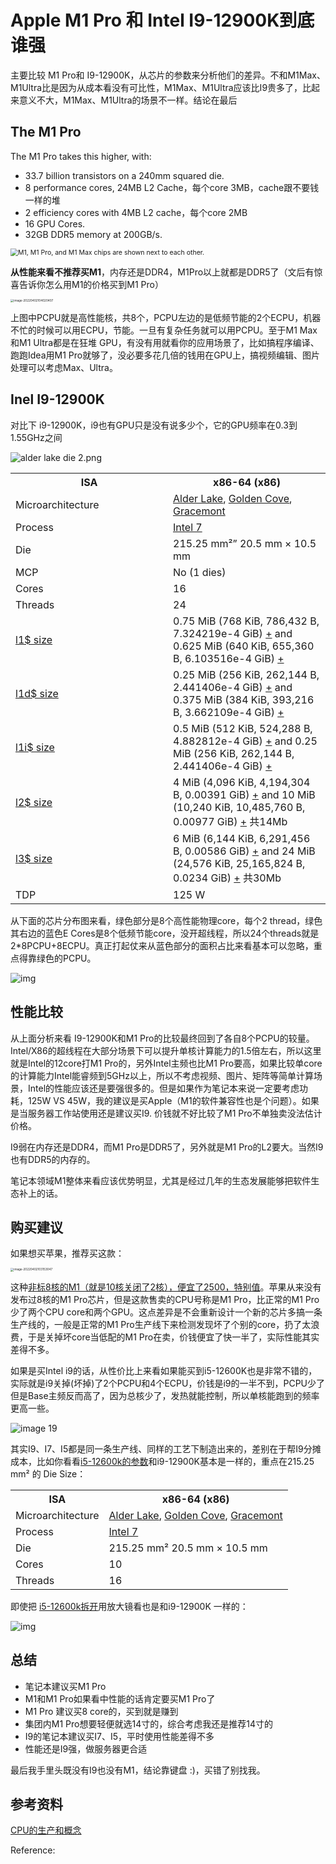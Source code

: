 # Apple M1 Pro 和 Intel I9-12900K到底谁强

主要比较 M1 Pro和 I9-12900K，从芯片的参数来分析他们的差异。不和M1Max、M1Ultra比是因为从成本看没有可比性，M1Max、M1Ultra应该比I9贵多了，比起来意义不大，M1Max、M1Ultra的场景不一样。结论在最后

## **The M1 Pro**

The M1 Pro takes this higher, with:

-   33.7 billion transistors on a 240mm squared die.
-   8 performance cores, 24MB L2 Cache，每个core 3MB，cache跟不要钱一样的堆
-   2 efficiency cores with 4MB L2 cache，每个core 2MB
-   16 GPU Cores.
-   32GB DDR5 memory at 200GB/s.

<img src="/Users/ren/src/blog/951413iMgBlog/image-20220402101632476.png" alt="M1, M1 Pro, and M1 Max chips are shown next to each other." style="zoom: 75%;" />

**从性能来看不推荐买M1**，内存还是DDR4，M1Pro以上就都是DDR5了（文后有惊喜告诉你怎么用M1的价格买到M1 Pro）

<img src="/Users/ren/src/blog/951413iMgBlog/image-20220402104020407.png" alt="image-20220402104020407" style="zoom:33%;" />

上图中PCPU就是高性能核，共8个，PCPU左边的是低频节能的2个ECPU，机器不忙的时候可以用ECPU，节能。一旦有复杂任务就可以用PCPU。至于M1 Max和M1 Ultra都是在狂堆 GPU，有没有用就看你的应用场景了，比如搞程序编译、跑跑Idea用M1 Pro就够了，没必要多花几倍的钱用在GPU上，搞视频编辑、图片处理可以考虑Max、Ultra。

## Inel I9-12900K

对比下 i9-12900K，i9也有GPU只是没有说多少个，它的GPU频率在0.3到1.55GHz之间

![alder lake die 2.png](https://cdn.jsdelivr.net/gh/shareImage/image@_md2zhihu_blog_cee8f3b4/m1/400px-alder_lake_die_2.png)

<table>
<colgroup>
<col style="width: 50%" />
<col style="width: 50%" />
</colgroup>
<tr class="header">
<th>ISA</th>
<th>x86-64 (x86)</th>
</tr>
<tr class="odd">
<td>Microarchitecture</td>
<td><a href="https://en.wikichip.org/wiki/intel/microarchitectures/alder_lake">Alder Lake</a>, <a href="https://en.wikichip.org/wiki/intel/microarchitectures/golden_cove">Golden Cove</a>, <a href="https://en.wikichip.org/wiki/intel/microarchitectures/gracemont">Gracemont</a></td>
</tr>
<tr class="even">
<td>Process</td>
<td><a href="https://en.wikichip.org/w/index.php?title=Intel_7_process&amp;action=edit&amp;redlink=1">Intel 7</a></td>
</tr>
<tr class="odd">
<td>Die</td>
<td>215.25 mm²” 20.5 mm × 10.5 mm</td>
</tr>
<tr class="even">
<td>MCP</td>
<td>No (1 dies)</td>
</tr>
<tr class="odd">
<td>Cores</td>
<td>16</td>
</tr>
<tr class="even">
<td>Threads</td>
<td>24</td>
</tr>
<tr class="odd">
<td><a href="https://en.wikichip.org/wiki/Property:l1%24_size">l1$ size</a></td>
<td>0.75 MiB (768 KiB, 786,432 B, 7.324219e-4 GiB) <a href="https://en.wikichip.org/wiki/Special:SearchByProperty/:l1-24-20size/0.75-20MiB">+</a> and 0.625 MiB (640 KiB, 655,360 B, 6.103516e-4 GiB) <a href="https://en.wikichip.org/wiki/Special:SearchByProperty/:l1-24-20size/0.625-20MiB">+</a></td>
</tr>
<tr class="even">
<td><a href="https://en.wikichip.org/wiki/Property:l1d%24_size">l1d$ size</a></td>
<td>0.25 MiB (256 KiB, 262,144 B, 2.441406e-4 GiB) <a href="https://en.wikichip.org/wiki/Special:SearchByProperty/:l1d-24-20size/0.25-20MiB">+</a> and 0.375 MiB (384 KiB, 393,216 B, 3.662109e-4 GiB) <a href="https://en.wikichip.org/wiki/Special:SearchByProperty/:l1d-24-20size/0.375-20MiB">+</a></td>
</tr>
<tr class="odd">
<td><a href="https://en.wikichip.org/wiki/Property:l1i%24_size">l1i$ size</a></td>
<td>0.5 MiB (512 KiB, 524,288 B, 4.882812e-4 GiB) <a href="https://en.wikichip.org/wiki/Special:SearchByProperty/:l1i-24-20size/0.5-20MiB">+</a> and 0.25 MiB (256 KiB, 262,144 B, 2.441406e-4 GiB) <a href="https://en.wikichip.org/wiki/Special:SearchByProperty/:l1i-24-20size/0.25-20MiB">+</a></td>
</tr>
<tr class="even">
<td><a href="https://en.wikichip.org/wiki/Property:l2%24_size">l2$ size</a></td>
<td>4 MiB (4,096 KiB, 4,194,304 B, 0.00391 GiB) <a href="https://en.wikichip.org/wiki/Special:SearchByProperty/:l2-24-20size/4-20MiB">+</a> and 10 MiB (10,240 KiB, 10,485,760 B, 0.00977 GiB) <a href="https://en.wikichip.org/wiki/Special:SearchByProperty/:l2-24-20size/10-20MiB">+</a> 共14Mb</td>
</tr>
<tr class="odd">
<td><a href="https://en.wikichip.org/wiki/Property:l3%24_size">l3$ size</a></td>
<td>6 MiB (6,144 KiB, 6,291,456 B, 0.00586 GiB) <a href="https://en.wikichip.org/wiki/Special:SearchByProperty/:l3-24-20size/6-20MiB">+</a> and 24 MiB (24,576 KiB, 25,165,824 B, 0.0234 GiB) <a href="https://en.wikichip.org/wiki/Special:SearchByProperty/:l3-24-20size/24-20MiB">+</a> 共30Mb</td>
</tr>
<tr class="even">
<td>TDP</td>
<td>125 W</td>
</tr>
</table>

从下面的芯片分布图来看，绿色部分是8个高性能物理core，每个2 thread，绿色其右边的蓝色E Cores是8个低频节能core，没开超线程，所以24个threads就是2*8PCPU+8ECPU。真正打起仗来从蓝色部分的面积占比来看基本可以忽略，重点得靠绿色的PCPU。

![img](https://cdn.jsdelivr.net/gh/shareImage/image@_md2zhihu_blog_cee8f3b4/m1/arch2_small.jpg)

## 性能比较

从上面分析来看 I9-12900K和M1 Pro的比较最终回到了各自8个PCPU的较量。Intel/X86的超线程在大部分场景下可以提升单核计算能力的1.5倍左右，所以这里就是Intel的12core打M1 Pro的，另外Intel主频也比M1 Pro要高，如果比较单core的计算能力Intel能睿频到5GHz以上，所以不考虑视频、图片、矩阵等简单计算场景，Intel的性能应该还是要强很多的。但是如果作为笔记本来说一定要考虑功耗，125W VS 45W，我的建议是买Apple（M1的软件兼容性也是个问题）。如果是当服务器工作站使用还是建议买I9. 价钱就不好比较了M1 Pro不单独卖没法估计价格。

I9弱在内存还是DDR4，而M1 Pro是DDR5了，另外就是M1 Pro的L2要大。当然I9也有DDR5的内存的。

笔记本领域M1整体来看应该优势明显，尤其是经过几年的生态发展能够把软件生态补上的话。

## 购买建议

如果想买苹果，推荐买这款：

<img src="/Users/ren/src/blog/951413iMgBlog/image-20220402103153047.png" alt="image-20220402103153047" style="zoom:33%;" />

这种[非标8核的M1（就是10核关闭了2核），便宜了2500，特别值](https://ata.alibaba-inc.com/articles/211563)。苹果从来没有发布过8核的M1 Pro芯片，但是这款售卖的CPU号称是M1 Pro，比正常的M1 Pro少了两个CPU core和两个GPU。这点差异是不会重新设计一个新的芯片多搞一条生产线的，一般是正常的M1 Pro生产线下来检测发现坏了个别的core，扔了太浪费，于是关掉坏core当低配的M1 Pro在卖，价钱便宜了快一半了，实际性能其实差得不多。

如果是买Intel i9的话，从性价比上来看如果能买到i5-12600K也是非常不错的，实际就是i9关掉(坏掉)了2个PCPU和4个ECPU，价钱是i9的一半不到，PCPU少了但是Base主频反而高了，因为总核少了，发热就能控制，所以单核能跑到的频率更高一些。

![image 19](https://cdn.jsdelivr.net/gh/shareImage/image@_md2zhihu_blog_cee8f3b4/m1/image_19.jpg)

其实I9、I7、I5都是同一条生产线、同样的工艺下制造出来的，差别在于帮I9分摊成本，比如你看看[i5-12600k的参数](https://en.wikichip.org/wiki/intel/core_i5/i5-12600k)和i9-12900K基本是一样的，重点在215.25 mm² 的 Die Size：

<table>
<tr class="header">
<th>ISA</th>
<th>x86-64 (x86)</th>
</tr>
<tr class="odd">
<td>Microarchitecture</td>
<td><a href="https://en.wikichip.org/wiki/intel/microarchitectures/alder_lake">Alder Lake</a>, <a href="https://en.wikichip.org/wiki/intel/microarchitectures/golden_cove">Golden Cove</a>, <a href="https://en.wikichip.org/wiki/intel/microarchitectures/gracemont">Gracemont</a></td>
</tr>
<tr class="even">
<td>Process</td>
<td><a href="https://en.wikichip.org/w/index.php?title=Intel_7_process&amp;action=edit&amp;redlink=1">Intel 7</a></td>
</tr>
<tr class="odd">
<td>Die</td>
<td>215.25 mm² 20.5 mm × 10.5 mm</td>
</tr>
<tr class="even">
<td>Cores</td>
<td>10</td>
</tr>
<tr class="odd">
<td>Threads</td>
<td>16</td>
</tr>
</table>

即使把 [i5-12600k拆开](https://www.techpowerup.com/review/intel-core-i5-12600k-alder-lake-12th-gen/2.html)用放大镜看也是和i9-12900K 一样的：

![img](https://cdn.jsdelivr.net/gh/shareImage/image@_md2zhihu_blog_cee8f3b4/m1/arch1_small.jpg)

## 总结

-   笔记本建议买M1 Pro
-   M1和M1 Pro如果看中性能的话肯定要买M1 Pro了
-   M1 Pro 建议买8 core的，买到就是赚到
-   集团内M1 Pro想要轻便就选14寸的，综合考虑我还是推荐14寸的
-   I9的笔记本建议买I7、I5，平时使用性能差得不多
-   性能还是I9强，做服务器更合适

最后我手里头既没有I9也没有M1，结论靠键盘 :)，买错了别找我。

## 参考资料

[CPU的生产和概念](https://ata.alibaba-inc.com/articles/211563)



Reference:

